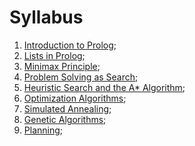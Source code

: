 # Syllabus

1. [Introduction to Prolog](1-introduction-to-prolog.md);
2. [Lists in Prolog](2-lists-in-prolog.md);
3. [Minimax Principle](3-minimax-principle.md);
4. [Problem Solving as Search](4-problem-solving-as-search.md);
5. [Heuristic Search and the A* Algorithm](5-heuristic-search-and-the-a-star-algorithm.md);
6. [Optimization Algorithms](6-optimization-algorithms.md);
7. [Simulated Annealing](7-simulated-annealing.md);
8. [Genetic Algorithms](8-genetic-algorithms.md);
9. [Planning](9-planning.md);